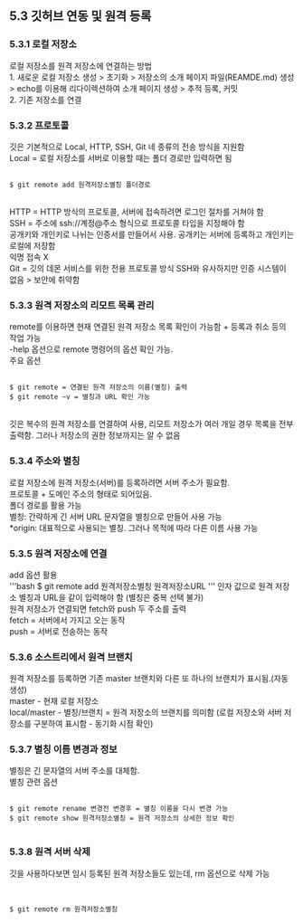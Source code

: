 <h2>5.3 깃허브 연동 및 원격 등록</h2>
<h3>5.3.1 로컬 저장소</h3>
로컬 저장소를 원격 저장소에 연결하는 방법<br>
1. 새로운 로컬 저장소 생성 > 초기화 > 저장소의 소개 페이지 파일(REAMDE.md) 생성 > echo를 이용해 리다이렉션하여 소개 페이지 생성 > 추적 등록, 커밋<br>
2. 기존 저장소를 연결
<h3>5.3.2 프로토콜</h3>
깃은 기본적으로 Local, HTTP, SSH, Git 네 종류의 전송 방식을 지원함<br>
Local = 로컬 저장소를 서버로 이용할 때는 폴더 경로만 입력하면 됨<br>
<pre>
<code>
$ git remote add 원격저장소별칭 폴더경로
</code>
</pre>
HTTP = HTTP 방식의 프로토콜, 서버에 접속하려면 로그인 절차를 거쳐야 함<br>
SSH = 주소에 ssh://계정@주소 형식으로 프로토콜 타입을 지정해야 함<br>
공개키와 개인키로 나뉘는 인증서를 만들어서 사용. 공개키는 서버에 등록하고 개인키는 로컬에 저장함<br>
익명 접속 X<br>
Git = 깃의 데몬 서비스를 위한 전용 프로토콜 방식 SSH와 유사하지만 인증 시스템이 없음 > 보안에 취약함   

<h3>5.3.3 원격 저장소의 리모트 목록 관리</h3>   
remote를 이용하면 현재 연결된 원격 저장소 목록 확인이 가능함 + 등록과 취소 등의 작업 가능<br>
-help 옵션으로 remote 명령어의 옵션 확인 가능.<br> 
주요 옵션<br>
<pre>
<code>
$ git remote = 연결된 원격 저장소의 이름(별칭) 출력
$ git remote ~v = 별칭과 URL 확인 가능
</code>
</pre>  
깃은 복수의 원격 저장소를 연결하여 사용, 리모트 저장소가 여러 개일 경우 목록을 전부 출력함. 그러나 저장소의 권한 정보까지는 알 수 없음<br>
<h3>5.3.4 주소와 별칭</h3>
로컬 저장소에 원격 저장소(서버)를 등록하려면 서버 주소가 필요함.<br>
프로토콜 + 도메인 주소의 형태로 되어있음.<br>
폴더 경로를 활용 가능<br>
별칭: 간략하게 긴 서버 URL 문자열을 별칭으로 만들어 사용 가능<br>
*origin: 대표적으로 사용되는 별칭. 그러나 목적에 따라 다른 이름 사용 가능
<h3>5.3.5 원격 저장소에 연결</h3>   
add 옵션 활용<br>
'''bash
$ git remote add 원격저장소별칭 원격저장소URL
'''
인자 값으로 원격 저장소 별칭과 URL을 같이 입력해야 함 (별칭은 중복 선택 불가)<br>
원격 저장소가 연결되면 fetch와 push 두 주소를 출력<br>
fetch = 서버에서 가지고 오는 동작<br>
push = 서버로 전송하는 동작
<h3>5.3.6 소스트리에서 원격 브랜치</h3>   
원격 저장소를 등록하면 기존 master 브랜치와 다른 또 하나의 브랜치가 표시됨.(자동 생성)<br>
master - 현재 로컬 저장소<br>
local/master - 별칭/브랜치 = 원격 저장소의 브랜치를 의미함 (로컬 저장소와 서버 저장소를 구분하여 표시함 - 동기화 시점 확인)<br>
<h3>5.3.7 별칭 이름 변경과 정보</h3>
별칭은 긴 문자열의 서버 주소를 대체함.<br>
별칭 관련 옵션<br>
<pre>
<code>
$ git remote rename 변경전 변경후 = 별칭 이름을 다시 변경 가능
$ git remote show 원격저장소별칭 = 원격 저장소의 상세한 정보 확인
</code>
</pre>
<h3>5.3.8 원격 서버 삭제</h3>    
깃을 사용하다보면 임시 등록된 원격 저장소들도 있는데, rm 옵션으로 삭제 가능<br>
<pre>   
<code>
$ git remote rm 원격저장소별칭
</code>
</pre>
